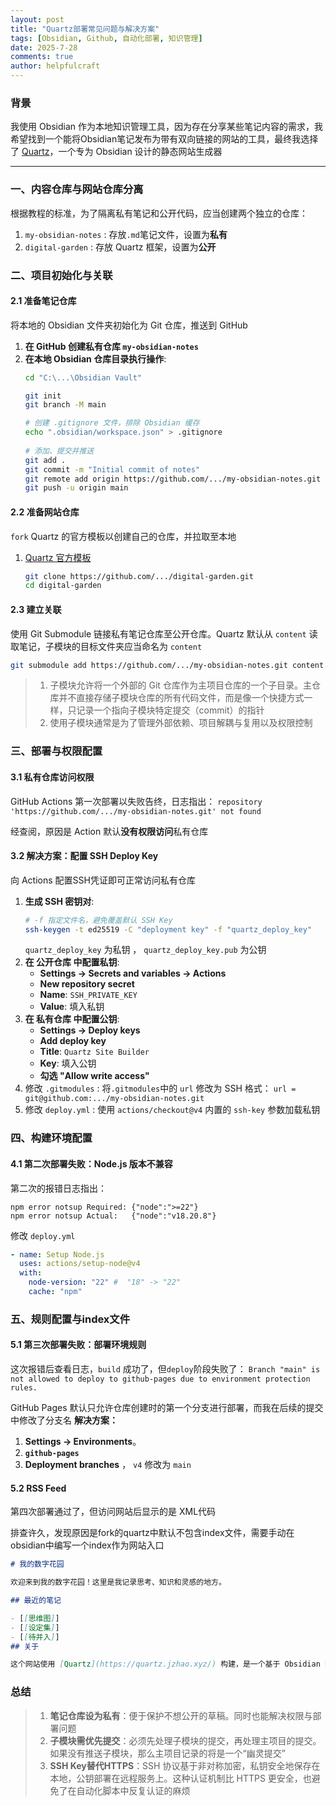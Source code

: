 ```yaml
---
layout: post
title: "Quartz部署常见问题与解决方案"
tags: [Obsidian, Github, 自动化部署, 知识管理]
date: 2025-7-28
comments: true
author: helpfulcraft
---
```


### 背景

我使用 Obsidian 作为本地知识管理工具，因为存在分享某些笔记内容的需求，我希望找到一个能将Obsidian笔记发布为带有双向链接的网站的工具，最终我选择了 [Quartz](https://quartz.jzhao.xyz/)，一个专为 Obsidian 设计的静态网站生成器

---

### 一、内容仓库与网站仓库分离

根据教程的标准，为了隔离私有笔记和公开代码，应当创建两个独立的仓库：
1.  `my-obsidian-notes` : 存放`.md`笔记文件，设置为**私有**
2.  `digital-garden` : 存放 Quartz 框架，设置为**公开**

### 二、项目初始化与关联
#### 2.1 准备笔记仓库
将本地的 Obsidian 文件夹初始化为 Git 仓库，推送到 GitHub
1.  **在 GitHub 创建私有仓库 `my-obsidian-notes`**
2.  **在本地 Obsidian 仓库目录执行操作**:
    ```bash
    cd "C:\...\Obsidian Vault"

    git init
    git branch -M main

    # 创建 .gitignore 文件，排除 Obsidian 缓存
    echo ".obsidian/workspace.json" > .gitignore
  
    # 添加、提交并推送
    git add .
    git commit -m "Initial commit of notes"
    git remote add origin https://github.com/.../my-obsidian-notes.git
    git push -u origin main
    ```

#### 2.2 准备网站仓库
`fork` Quartz 的官方模板以创建自己的仓库，并拉取至本地
1.  [Quartz 官方模板](https://github.com/jackyzha0/quartz) 
    ```bash
    git clone https://github.com/.../digital-garden.git
    cd digital-garden
    ```

#### 2.3 建立关联
使用 Git Submodule 链接私有笔记仓库至公开仓库。Quartz 默认从 `content` 读取笔记，子模块的目标文件夹应当命名为 `content`
```bash
git submodule add https://github.com/.../my-obsidian-notes.git content
```
>1. 子模块允许将一个外部的 Git 仓库作为主项目仓库的一个子目录。主仓库并不直接存储子模块仓库的所有代码文件，而是像一个快捷方式一样，只记录一个指向子模块特定提交（commit）的指针
>2. 使用子模块通常是为了管理外部依赖、项目解耦与复用以及权限控制

### 三、部署与权限配置

#### 3.1 私有仓库访问权限

GitHub Actions 第一次部署以失败告终，日志指出：
`repository 'https://github.com/.../my-obsidian-notes.git' not found`

经查阅，原因是 Action 默认**没有权限访问**私有仓库

#### 3.2 解决方案：配置 SSH Deploy Key
向 Actions 配置SSH凭证即可正常访问私有仓库
1.  **生成 SSH 密钥对**:
    ```bash
    # -f 指定文件名，避免覆盖默认 SSH Key
    ssh-keygen -t ed25519 -C "deployment key" -f "quartz_deploy_key"
    ```
     `quartz_deploy_key` 为私钥 ， `quartz_deploy_key.pub` 为公钥
2.  **在 公开仓库 中配置私钥**:
    *   **Settings -> Secrets and variables -> Actions**
    *    **New repository secret**
    *   **Name**: `SSH_PRIVATE_KEY`
    *   **Value**: 填入私钥
3.  **在 私有仓库 中配置公钥**:
    *   **Settings -> Deploy keys**
    *    **Add deploy key**
    *   **Title**: `Quartz Site Builder`
    *   **Key**: 填入公钥
    *   **勾选 "Allow write access"**
4.  修改 `.gitmodules` :
    将`.gitmodules`中的 `url` 修改为 SSH 格式：
    `url = git@github.com:.../my-obsidian-notes.git`
5.  修改 `deploy.yml` :
    使用 `actions/checkout@v4` 内置的 `ssh-key` 参数加载私钥

### 四、构建环境配置
#### 4.1 第二次部署失败：Node.js 版本不兼容
第二次的报错日志指出：
```
npm error notsup Required: {"node":">=22"}
npm error notsup Actual:   {"node":"v18.20.8"}
```
修改 `deploy.yml`
```yaml
- name: Setup Node.js
  uses: actions/setup-node@v4
  with:
    node-version: "22" #  "18" -> "22"
    cache: "npm"
```

### 五、规则配置与index文件
#### 5.1 第三次部署失败：部署环境规则
这次报错后查看日志，`build` 成功了，但`deploy`阶段失败了：
`Branch "main" is not allowed to deploy to github-pages due to environment protection rules.`

GitHub Pages 默认只允许仓库创建时的第一个分支进行部署，而我在后续的提交中修改了分支名
**解决方案：**
1.   **Settings -> Environments**。
2.   **`github-pages`** 
3.   **Deployment branches** ， `v4` 修改为 `main`

#### 5.2 RSS Feed
第四次部署通过了，但访问网站后显示的是 XML代码

排查许久，发现原因是fork的quartz中默认不包含index文件，需要手动在obsidian中编写一个index作为网站入口
```md
# 我的数字花园

欢迎来到我的数字花园！这里是我记录思考、知识和灵感的地方。

## 最近的笔记

- [[思维图]]
- [[设定集]]
- [[待并入]]
## 关于

这个网站使用 [Quartz](https://quartz.jzhao.xyz/) 构建，是一个基于 Obsidian 笔记的数字花园。 
```

### 总结
> 1.  **笔记仓库设为私有**：便于保护不想公开的草稿。同时也能解决权限与部署问题
> 2.  **子模块需优先提交**：必须先处理子模块的提交，再处理主项目的提交。如果没有推送子模块，那么主项目记录的将是一个“幽灵提交”
> 3.  **SSH Key替代HTTPS**：SSH 协议基于非对称加密，私钥安全地保存在本地，公钥部署在远程服务上。这种认证机制比 HTTPS 更安全，也避免了在自动化脚本中反复认证的麻烦